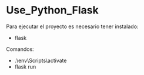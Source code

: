 # Use_Python_Flask

Para ejecutar el proyecto es necesario tener instalado:
- flask

Comandos:
  - .\env\Scripts\activate
  - flask run
